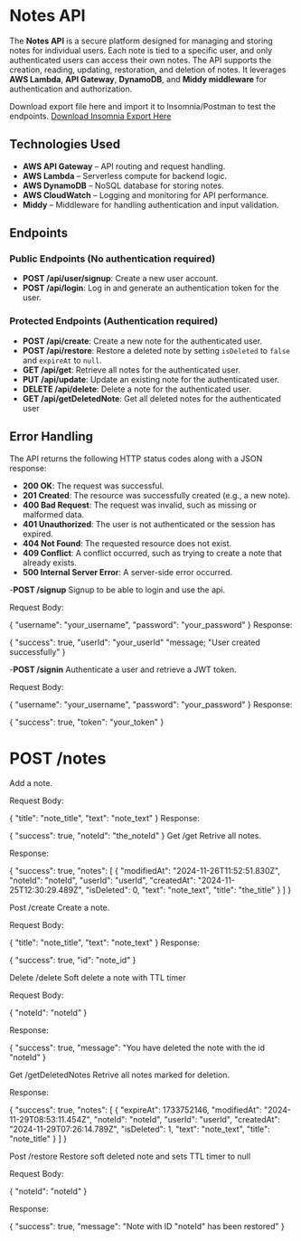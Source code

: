 # Notes API

The **Notes API** is a secure platform designed for managing and storing notes for individual users. Each note is tied to a specific user, and only authenticated users can access their own notes. The API supports the creation, reading, updating, restoration, and deletion of notes. It leverages **AWS Lambda**, **API Gateway**, **DynamoDB**, and **Middy middleware** for authentication and authorization.

Download export file here and import it to Insomnia/Postman to test the endpoints.
[Download Insomnia Export Here](./docs/Linus_Insomnia_API_Notes.json)

## Technologies Used
- **AWS API Gateway** – API routing and request handling.
- **AWS Lambda** – Serverless compute for backend logic.
- **AWS DynamoDB** – NoSQL database for storing notes.
- **AWS CloudWatch** – Logging and monitoring for API performance.
- **Middy** – Middleware for handling authentication and input validation.

## Endpoints

### Public Endpoints (No authentication required)
- **POST /api/user/signup**: Create a new user account.
- **POST /api/login**: Log in and generate an authentication token for the user.

### Protected Endpoints (Authentication required)
- **POST /api/create**: Create a new note for the authenticated user.
- **POST /api/restore**: Restore a deleted note by setting `isDeleted` to `false` and `expireAt` to `null`.
- **GET /api/get**: Retrieve all notes for the authenticated user.
- **PUT /api/update**: Update an existing note for the authenticated user.
- **DELETE /api/delete**: Delete a note for the authenticated user.
- **GET /api/getDeletedNote**: Get all deleted notes for the authenticated user

## Error Handling

The API returns the following HTTP status codes along with a JSON response:
- **200 OK**: The request was successful.
- **201 Created**: The resource was successfully created (e.g., a new note).
- **400 Bad Request**: The request was invalid, such as missing or malformed data.
- **401 Unauthorized**: The user is not authenticated or the session has expired.
- **404 Not Found**: The requested resource does not exist.
- **409 Conflict**: A conflict occurred, such as trying to create a note that already exists.
- **500 Internal Server Error**: A server-side error occurred.

-**POST /signup**
Signup to be able to login and use the api.

Request Body:

{
   "username":  "your_username",
   "password":  "your_password"
}
Response:

{
	"success":  true,
	"userId":  "your_userId"
    "message; "User created successfully"
}

-**POST /signin**
Authenticate a user and retrieve a JWT token.

Request Body:

{ 
    "username": "your_username", 
    "password": "your_password" 
}
Response:

{
	"success":  true,
	"token":  "your_token"
}

# POST /notes
Add a note.

Request Body:

{
   "title":  "note_title",
   "text":  "note_text"
}
Response:

{
	"success":  true,
	"noteId":  "the_noteId"
}
Get /get
Retrive all notes.

Response:

{
	"success":  true,
	"notes":  [
			{
			"modifiedAt":  "2024-11-26T11:52:51.830Z",
			"noteId":  "noteId",
            "userId": "userId",
			"createdAt":  "2024-11-25T12:30:29.489Z",
            "isDeleted": 0,
			"text":  "note_text",
			"title":  "the_title"
			}
	]
}

Post /create
Create a note.

Request Body:

{
"title":  "note_title",
"text":  "note_text"
}
Response:

{
	"success":  true,
	"id":  "note_id"
}

Delete /delete
Soft delete a note with TTL timer

Request Body:

{
"noteId": "noteId"
}

Response:

{
	"success": true,
	"message": "You have deleted the note with the id \"noteId"
}

Get /getDeletedNotes
Retrive all notes marked for deletion.

Response:

{
	"success": true,
	"notes": [
		{
			"expireAt": 1733752146,
			"modifiedAt": "2024-11-29T08:53:11.454Z",
			"noteId": "noteId",
			"userId": "userId",
			"createdAt": "2024-11-29T07:26:14.789Z",
			"isDeleted": 1,
			"text": "note_text",
			"title": "note_title"
		}
	]
}

Post /restore
Restore soft deleted note and sets TTL timer to null

Request Body:

{
"noteId": "noteId"
}

Response:

{
	"success": true,
	"message": "Note with ID \"noteId\" has been restored"
}